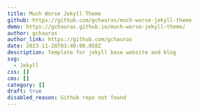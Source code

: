 ```yaml
---
title: Much Worse Jekyll Theme
github: https://github.com/gchauras/much-worse-jekyll-theme
demo: https://gchauras.github.io/much-worse-jekyll-theme/
author: gchauras
author_link: https://github.com/gchauras
date: 2023-11-28T03:40:00.858Z
description: Template for jekyll base website and blog
ssg:
  - Jekyll
css: []
cms: []
category: []
draft: true
disabled_reason: Github repo not found
---
```

